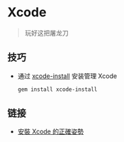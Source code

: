 # Xcode

> 玩好这把屠龙刀

## 技巧

- 通过 [xcode-install](https://github.com/xcpretty/xcode-install) 安装管理 Xcode
    ```sh
    gem install xcode-install
    ```

## 链接

- [安裝 Xcode 的正確姿勢](https://www.notion.so/Xcode-dfbe2d934ff84b2d84e34ffceef56fe0)